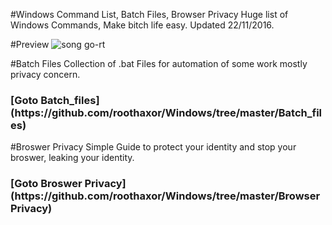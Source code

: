 #Windows Command List, Batch Files, Browser Privacy
Huge list of Windows Commands, Make bitch life easy. Updated 22/11/2016.

#Preview
![song go-rt](https://raw.githubusercontent.com/roothaxor/Windows/gh-pages/Windows.png)

#Batch Files
Collection of .bat Files for automation of some work mostly privacy concern.
<h3>[Goto Batch_files](https://github.com/roothaxor/Windows/tree/master/Batch_files)</h3>

#Broswer Privacy
Simple Guide to protect your identity and stop your broswer, leaking your identity.
<h3>[Goto Broswer Privacy](https://github.com/roothaxor/Windows/tree/master/BrowserPrivacy)</h3>
